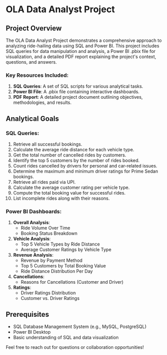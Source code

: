 # OLA Data Analyst Project

## Project Overview
The OLA Data Analyst Project demonstrates a comprehensive approach to analyzing ride-hailing data using SQL and Power BI. This project includes SQL queries for data manipulation and analysis, a Power BI .pbix file for visualization, and a detailed PDF report explaining the project's context, questions, and answers.

### Key Resources Included:
1. **SQL Queries**: A set of SQL scripts for various analytical tasks.
2. **Power BI File**: A .pbix file containing interactive dashboards.
3. **PDF Report**: A detailed project document outlining objectives, methodologies, and results.

## Analytical Goals

### SQL Queries:
1. Retrieve all successful bookings.
2. Calculate the average ride distance for each vehicle type.
3. Get the total number of cancelled rides by customers.
4. Identify the top 5 customers by the number of rides booked.
5. Count rides cancelled by drivers for personal and car-related issues.
6. Determine the maximum and minimum driver ratings for Prime Sedan bookings.
7. Retrieve all rides paid via UPI.
8. Calculate the average customer rating per vehicle type.
9. Compute the total booking value for successful rides.
10. List incomplete rides along with their reasons.

### Power BI Dashboards:
1. **Overall Analysis**:
   - Ride Volume Over Time
   - Booking Status Breakdown
2. **Vehicle Analysis**:
   - Top 5 Vehicle Types by Ride Distance
   - Average Customer Ratings by Vehicle Type
3. **Revenue Analysis**:
   - Revenue by Payment Method
   - Top 5 Customers by Total Booking Value
   - Ride Distance Distribution Per Day
4. **Cancellations**:
   - Reasons for Cancellations (Customer and Driver)
5. **Ratings**:
   - Driver Ratings Distribution
   - Customer vs. Driver Ratings

## Prerequisites
- SQL Database Management System (e.g., MySQL, PostgreSQL)
- Power BI Desktop
- Basic understanding of SQL and data visualization

Feel free to reach out for questions or collaboration opportunities!

